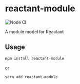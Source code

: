 # reactant-module

![Node CI](https://github.com/unadlib/reactant/workflows/Node%20CI/badge.svg)

A module model for Reactant

## Usage

```sh
npm install reactant-module
```

or

```sh
yarn add reactant-module
```

